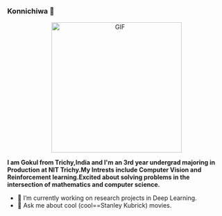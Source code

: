 ### Konnichiwa 👋

<div align="center">
<img hight="200" width="300" alt="GIF" align="center" src="https://media.tenor.com/oC_e7R9GvZ8AAAAC/rick-and-morty-rtj.gif">
</div>

<b>I am Gokul from Trichy,India and I'm an 3rd year undergrad majoring in Production at NIT Trichy.My Intrests include Computer Vision and Reinforcement learning.Excited about solving problems in the intersection of mathematics and computer science.</b> 

- 🔭 I’m currently working on research projects in Deep Learning.
- 💬 Ask me about cool (cool==Stanley Kubrick) movies.

<!--
**g0kul6/g0kul6** is a ✨ _special_ ✨ repository because its `README.md` (this file) appears on your GitHub profile.

Here are some ideas to get you started:

🔭 I’m currently working:on research projects
🌱 I’m currently learning Reinforcement Learning
- 👯 I’m looking to collaborate on ...
- 🤔 I’m looking for help with ...
- 💬 Ask me about
- 📫 How to reach me: ...
- 😄 Pronouns: ...
- ⚡ Fun fact: ...
-->
